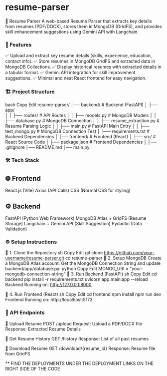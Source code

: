 ﻿# resume-parser


📄 Resume Parser
A web-based Resume Parser that extracts key details from resumes (PDF/DOCX), stores them in MongoDB (GridFS), and provides skill enhancement suggestions using Gemini API with Langchain.

### 🚀 Features
✅ Upload and extract key resume details (skills, experience, education, contact info).
✅ Store resumes in MongoDB GridFS and extracted data in MongoDB Collections.
✅ Display historical resumes with extracted details in a tabular format.
✅ Gemini API integration for skill improvement suggestions.
✅ Minimal and neat React frontend for easy navigation.

### 🏗️ Project Structure
bash
Copy
Edit
resume-parser/
│── backend/              # Backend (FastAPI)
│   ├── app/             
│   │   ├── routes/       # API Routes
│   │   ├── models.py     # MongoDB Models
│   │   ├── database.py   # MongoDB Connection
│   │   ├── resume_extraction.py  # Resume Parsing Logic
│   │   ├── main.py       # FastAPI Main Entry
│   │   ├── test_mongo.py # MongoDB Connection Test
│   ├── requirements.txt  # Backend Dependencies
│
│── frontend/             # Frontend (React)
│   ├── src/              # React Source Code
│   ├── package.json      # Frontend Dependencies
│
│── .gitignore
│── README.md
│── main.py


### 🛠️ Tech Stack

## 🌐 Frontend
React.js (Vite)
Axios (API Calls)
CSS (Normal CSS for styling)

## ⚙️ Backend

FastAPI (Python Web Framework)
MongoDB Atlas + GridFS (Resume Storage)
Langchain + Gemini API (Skill Suggestion)
Pydantic (Data Validation)

### ⚙️ Setup Instructions
🔹 1. Clone the Repository
sh
Copy
Edit
git clone https://github.com/your-username/resume-parser.git
cd resume-parser
🔹 2. Setup MongoDB
Create a MongoDB Atlas account.
Get the MongoDB Connection String and update backend/app/database.py:
python
Copy
Edit
MONGO_URI = "your-mongodb-connection-string"
🔹 3. Run Backend (FastAPI)
sh
Copy
Edit
cd backend
pip install -r requirements.txt
uvicorn app.main:app --reload
Backend Running on: http://127.0.0.1:8000

🔹 4. Run Frontend (React)
sh
Copy
Edit
cd frontend
npm install
npm run dev
Frontend Running on: http://localhost:5173

### 📂 API Endpoints
📌 Upload Resume
POST /upload
Request: Upload a PDF/DOCX file
Response: Extracted Resume Details

📌 Get Resume History
GET /history
Response: List of all past resumes

📌 Download Resume
GET /download/{resume_id}
Response: Resume file from GridFS

** FIND THE DEPLOYMENTS UNDER THE DEPLOYMENT LINKS ON THE RIGHT SIDE OF THE CODE
